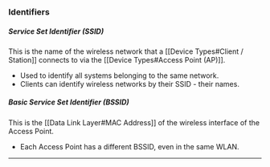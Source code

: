 ### Identifiers

##### Service Set Identifier (SSID)

This is the name of the wireless network that a [[Device Types#Client / Station]] connects to via the [[Device Types#Access Point (AP)]].
- Used to identify all systems belonging to the same network.
- Clients can identify wireless networks by their SSID - their names.

##### Basic Service Set Identifier (BSSID)

This is the [[Data Link Layer#MAC Address]] of the wireless interface of the Access Point.
- Each Access Point has a different BSSID, even in the same WLAN.

---

